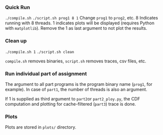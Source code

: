 ### Quick Run
`./compile.sh`
`./script.sh prog1 8 1`
Change `prog1` to `prog2`, etc. 8 Indicates running with 8 threads. 1 indicates plots will be displayed (requires Python with `matplotlib`). Remove the 1 as last argument to not plot the results.

### Clean up
`./compile.sh 1`
`./script.sh clean`

`compile.sh` removes binaries, `script.sh` removes traces, csv files, etc.

### Run individual part of assignment
The argument to all part programs is the program binary name (`prog1`, for example). In case of `part1`, the number of threads is also an argument.

If 1 is supplied as third argument to `part2`or `part2_ploy.py`, the CDF computation and plotting for cache-filtered (`part3`) trace is done.

### Plots

Plots are stored in `plots/` directory.

